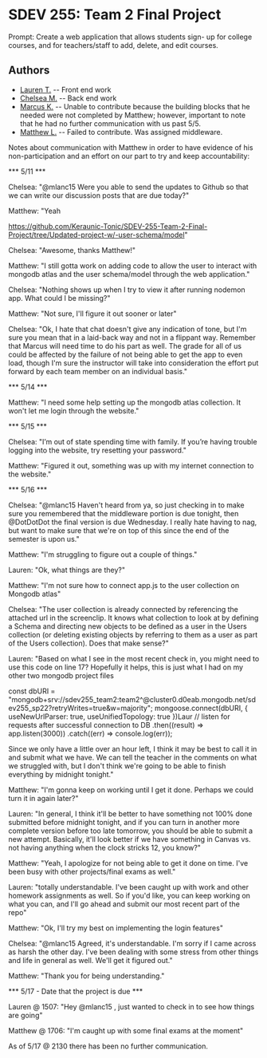  # SDEV 255: Team 2 Final Project

Prompt: Create a web application that allows students sign- up for college courses, and for teachers/staff to add, delete, and edit courses.


## Authors

- [Lauren T.](https://github.com/Keraunic-Tonic) -- Front end work
- [Chelsea M.](https://github.com/cdmitchener) -- Back end work
- [Marcus K.](https://github.com/DotDotDottt) -- Unable to contribute because the building blocks that he needed were not completed by Matthew; however, important to note that he had no further communication with us past 5/5.
- [Matthew L.](https://github.com/MStudent1) -- Failed to contribute. Was assigned middleware.

Notes about communication with Matthew in order to have evidence of his non-participation and an effort on our part to try and keep accountability:

*** 5/11 ***

Chelsea: "@mlanc15 Were you able to send the updates to Github so that we can write our discussion posts that are due today?"

Matthew: "Yeah

https://github.com/Keraunic-Tonic/SDEV-255-Team-2-Final-Project/tree/Updated-project-w/-user-schema/model"

Chelsea: "Awesome, thanks Matthew!"

Matthew: "I still gotta work on adding code to allow the user to interact with mongodb atlas and the user schema/model through the web application."

Chelsea: "Nothing shows up when I try to view it after running nodemon app. What could I be missing?"

Matthew: "Not sure, I'll figure it out sooner or later"

Chelsea: "Ok, I hate that chat doesn't give any indication of tone,  but I'm sure  you mean that in a laid-back way and not in a flippant way. Remember that Marcus will need time to do his part as well. The grade for all of us could be affected by the failure of not being able to get the app to even load, though I'm sure the instructor will take into consideration the effort put forward by each team member on an individual basis."


*** 5/14 ***

Matthew: "I need some help setting up the mongodb atlas collection. It won't let me login through the website."


*** 5/15 ***

Chelsea: "I’m out of state spending time with family. If you’re having trouble logging into the website, try resetting your password."

Matthew: "Figured it out, something was up with my internet connection to the website."


*** 5/16 ***

Chelsea: "@mlanc15 Haven't heard from ya, so just checking in to make sure you remembered that the middleware portion is due tonight, then @DotDotDot the final version is due Wednesday. I really hate having to nag, but want to make sure that we're on top of this since the end of the semester is upon us."

Matthew: "I'm struggling to figure out a couple of things."

Lauren: "Ok, what things are they?"

Matthew: "I'm not sure how to connect app.js to the user collection on Mongodb atlas"

Chelsea: "The user collection is already connected by referencing the attached url in the screenclip. It knows what collection to look at by defining a Schema and directing new objects to be defined as a user in the Users collection (or deleting existing objects by referring to them as a user as part of the Users collection). Does that make sense?"

Lauren: "Based on what I see in the most recent check in, you might need to use this code on line 17? Hopefully it helps, this is just what I had on my other two mongodb project files

const dbURI = "mongodb+srv://sdev255_team2:team2^@cluster0.d0eab.mongodb.net/sdev255_sp22?retryWrites=true&w=majority";
mongoose.connect(dbURI, {  useNewUrlParser: true, useUnifiedTopology: true })Laur
  // listen for requests after successful connection to DB
  .then((result) => app.listen(3000))
  .catch((err) => console.log(err));
  
Since we only have a little over an hour left, I think it may be best to call it in and submit what we have. We can tell the teacher in the comments on what we struggled with, but I don't think we're going to be able to finish everything by midnight tonight."

Matthew: "I'm gonna keep on working until I get it done. Perhaps we could turn it in again later?"

Lauren: "In general, I think it'll be better to have something not 100% done submitted before midnight tonight, and if you can turn in another more complete version before too late tomorrow, you should be able to submit a new attempt. Basically, it'll look better if we have something in Canvas vs. not having anything when the clock stricks 12, you know?"

Matthew: "Yeah, I apologize for not being able to get it done on time. I've been busy with other projects/final exams as well."

Lauren: "totally understandable. I've been caught up with work and other homework assignments as well. So if you'd like, you can keep working on what you can, and I'll go ahead and submit our most recent part of the repo"

Matthew: "Ok, I'll try my best on implementing the login features"

Chelsea: "@mlanc15 Agreed, it's understandable. I'm sorry if I came across as harsh the other day. I've been dealing with some stress from other things and life in general as well. We'll get it figured out."

Matthew: "Thank you for being understanding."


*** 5/17 - Date that the project is due ***

Lauren @ 1507: "Hey @mlanc15 , just wanted to check in to see how things are going"

Matthew @ 1706: "I'm caught up with some final exams at the moment"


As of 5/17 @ 2130 there has been no further communication.
